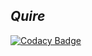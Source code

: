 ## _Quire_

[![Codacy Badge](https://api.codacy.com/project/badge/Grade/d87f608299784db4baba5b986f6e0a59)](https://app.codacy.com/app/zeab/quire?utm_source=github.com&utm_medium=referral&utm_content=zeab/quire&utm_campaign=Badge_Grade_Dashboard)
